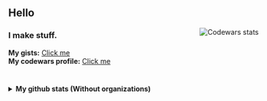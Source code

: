 ## Hello
<p>
  <a target="_blank" href="https://www.codewars.com/users/8dcc">
    <img align="right" src="https://www.codewars.com/users/8dcc/badges/small" alt="Codewars stats">
  </a>
</p>

### I make stuff.
**My gists:** [Click me](https://gist.github.com/8dcc)  
**My codewars profile:** [Click me](https://www.codewars.com/users/8dcc)

#
<details>
    <summary><strong>My github stats (Without organizations)</strong></summary>
        <br>
        <div align="center">
            <a target="_blank" href="https://github.com/8dcc">
                <img width="45%" src="https://github-readme-stats.vercel.app/api?username=8dcc&show_icons=true&include_all_commits=true&count_private=true&title_color=eceff4&text_color=eceff4&bg_color=2e3440" alt="My stats"><br>
                <img width="45%" src="http://github-readme-streak-stats.herokuapp.com/?user=8dcc&theme=react" alt="My current streak"><br>
                <img width="32%" src="https://github-readme-stats.vercel.app/api/top-langs/?username=8dcc&layout=compact&theme=react&hide=css,html&langs_count=10" alt="My top languages">
            </a>
        </div>
</details>
